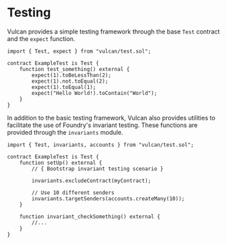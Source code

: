 # Testing

Vulcan provides a simple testing framework through the base `Test` contract and the `expect` function.

```solidity
import { Test, expect } from "vulcan/test.sol";

contract ExampleTest is Test {
    function test_something() external {
        expect(1).toBeLessThan(2);
        expect(1).not.toEqual(2);
        expect(1).toEqual(1);
        expect("Hello World!).toContain("World");
    }
}
```

In addition to the basic testing framework, Vulcan also provides utilities to facilitate the use of Foundry's invariant testing. These functions are provided through the `invariants` module.

```solidity
import { Test, invariants, accounts } from "vulcan/test.sol";

contract ExampleTest is Test {
    function setUp() external {
        // { Bootstrap invariant testing scenario }

        invariants.excludeContract(myContract);

        // Use 10 different senders
        invariants.targetSenders(accounts.createMany(10));
    }

    function invariant_checkSomething() external {
        //...
    }
}
```